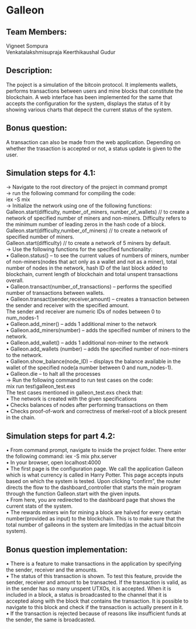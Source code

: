 ﻿# Galleon

Team Members:
-------------
Vigneet Sompura  
Venkatalakshmisupraja Keerthikaushal Gudur  

Description:
------------
The poject is a simulation of the bitcoin protocol. It implements wallets, performs transactions between users and mine blocks that constitute the blockchain. A web interface has been implemented for the same that accepts the configuration for the system, displays the status of it by showing various charts that depecit the current status of the system.

Bonus question:
---------------
A transaction can also be made from the web application. Depending on whether the trasaction is accepted or not, a status update is given to the user.

Simulation steps for 4.1:
-------------------------
-> Navigate to the root directory of the project in command prompt  
-> run the following command for compiling the code:  
    iex -S mix  
-> Initialize the network using one of the following functions:  
    Galleon.start(difficulty, number_of_miners, number_of_wallets) // to create a network of specified number of miners and non-miners. Difficulty refers to the minimum number of leading zeros in the hash code of a block.  
    Galleon.start(difficulty,number_of_miners) // to create a network of specified number of miners.  
    Galleon.start(difficulty) // to create a network of 5 miners by default.  
-> Use the following functions for the specified functionality:  
    •	Galleon.status() – to see the current values of numbers of miners, number of non-miners(nodes that act only as a wallet and not as a miner), total number of nodes in the network, hash ID of the last block added to blockchain, current length of blockchain and total unspent transactions overall.  
    •	Galleon.transact(number_of_transactions) – performs the specified number of transactions between wallets.  
    •	Galleon.transact(sender,receiver,amount) – creates a transaction between the sender and receiver with the specified amount.  
            The sender and receiver are numeric IDs of nodes between 0 to num_nodes-1  
    •	Galleon.add_miner() – adds 1 additional miner to the network  
    •	Galleon.add_miners(number) – adds the specified number of miners to the network.  
    •	Galleon.add_wallet() – adds 1 additional non-miner to the network  
    •	Galleon.add_wallets (number) – adds the specified number of non-miners to the network.  
    •	Galleon.show_balance(node_ID) – displays the balance available in the wallet of the specified node(a number between 0 and num_nodes-1).  
    •	Galleon.die – to halt all the processes  
-> Run the following command to run test cases on the code:  
    mix run test\galleon_test.exs  
    The test cases mentioned in galleon_test.exs check that:  
    •	The network is created with the given specifications   
    •	Checks balances of nodes after performing transactions on them  
    •	Checks proof-of-work and correctness of merkel-root of a block present in the chain.  
    
Simulation steps for part 4.2:
-------------------------------
•	From command prompt, navigate to inside the project folder. There enter the following command: iex -S mix phx.server  
•	In your browser, open localhost:4000  
•	The first page is the configuration page. We call the application Galleon which is what currency is called in Harry Potter. This page accepts inputs based on which the system is tested. Upon clicking “confirm”, the router directs the flow to the dashboard_controller that starts the main program through the function Galleon.start with the given inputs.  
•	From here, you are redirected to the dashboard page that shows the current stats of the system.  
•	The rewards miners win for mining a block are halved for every certain number(provided as input) to the blockchain. This is to make sure that the total number of galleons in the system are limited(as in the actual bitcoin system).  


Bonus question implementation:
------------------------------
•	There is a feature to make transactions in the application by specifying the sender, receiver and the amounts.   
•	The status of this transaction is shown. To test this feature, provide the sender, receiver and amount to be transacted. If the transaction is valid, as in the sender has so many unspent UTXOs, it is accepted. When it is included in a block, a status is broadcasted to the channel that it is accepted along with the block that contains the transaction. It is possible to navigate to this block and check if the transaction is actually present in it.  
•	If the transaction is rejected because of reasons like insufficient funds at the sender, the same is broadcasted.  

